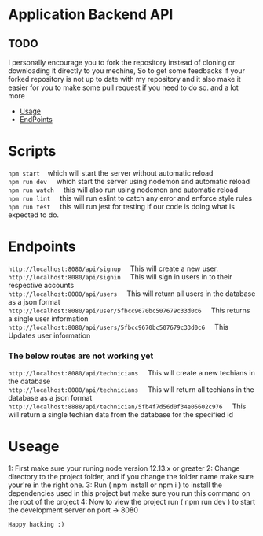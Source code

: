 # Application Backend API

## TODO

I personally encourage you to fork the repository instead of cloning or downloading it directly to you mechine,
So to get some feedbacks if your forked repository is not up to date with my repository and it also make it easier for you to
make some pull request if you need to do so. and a lot more

- [Usage](#Useage)
- [EndPoints](#Endpoints)

# Scripts

`npm start` &nbsp; &nbsp;which will start the server without automatic reload <br>
`npm run dev` &nbsp; &nbsp; which start the server using nodemon and automatic reload <br>
`npm run watch` &nbsp; &nbsp; this will also run using nodemon and automatic reload<br>
`npm run lint` &nbsp; &nbsp; this will run eslint to catch any error and enforce style rules <br>
`npm run test` &nbsp; &nbsp; this will run jest for testing if our code is doing what is expected to do.

# Endpoints

`http://localhost:8080/api/signup` &nbsp; &nbsp; This will create a new user.<br>
`http://localhost:8080/api/signin` &nbsp; &nbsp; This will sign in users in to their respective accounts <br>
`http://localhost:8080/api/users` &nbsp; &nbsp; This will return all users in the database as a json format <br>
`http://localhost:8080/api/user/5fbcc9670bc507679c33d0c6` &nbsp; &nbsp; This returns a single user information <br>
`http://localhost:8080/api/users/5fbcc9670bc507679c33d0c6` &nbsp; &nbsp; This Updates user information <br>

### The below routes are not working yet

`http://localhost:8080/api/technicians` &nbsp; &nbsp; This will create a new techians in the database <br>
`http://localhost:8080/api/technicians` &nbsp; &nbsp; This will return all techians in the database as a json format <br>
`http://localhost:8888/api/technician/5fb4f7d56d0f34e05602c976` &nbsp; &nbsp; This will return a single techian data from
the database for the specified id

# Useage

1: First make sure your runing node version 12.13.x or greater
2: Change directory to the project folder, and if you change the folder name make sure your're in the
right one.
3: Run ( npm install or npm i ) to install the dependencies used in this project but make sure you run this
command on the root of the project
4: Now to view the project run ( npm run dev ) to start the development server on port -> 8080

```
Happy hacking :)
```
